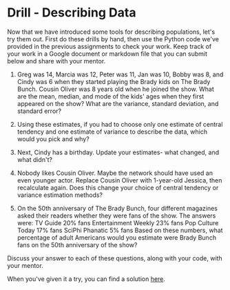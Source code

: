 # Drill - Describing Data

Now that we have introduced some tools for describing populations, let's try them out. First do these drills by hand, then use the Python code we've provided in the previous assignments to check your work. Keep track of your work in a Google document or markdown file that you can submit below and share with your mentor.

1. Greg was 14, Marcia was 12, Peter was 11, Jan was 10, Bobby was 8, and Cindy was 6 when they started playing the Brady kids on The Brady Bunch. Cousin Oliver was 8 years old when he joined the show. What are the mean, median, and mode of the kids' ages when they first appeared on the show? What are the variance, standard deviation, and standard error?

2. Using these estimates, if you had to choose only one estimate of central tendency and one estimate of variance to describe the data, which would you pick and why?

3. Next, Cindy has a birthday. Update your estimates- what changed, and what didn't?

4. Nobody likes Cousin Oliver. Maybe the network should have used an even younger actor. Replace Cousin Oliver with 1-year-old Jessica, then recalculate again. Does this change your choice of central tendency or variance estimation methods?

5. On the 50th anniversary of The Brady Bunch, four different magazines asked their readers whether they were fans of the show. The answers were: TV Guide 20% fans Entertainment Weekly 23% fans Pop Culture Today 17% fans SciPhi Phanatic 5% fans
Based on these numbers, what percentage of adult Americans would you estimate were Brady Bunch fans on the 50th anniversary of the show?

Discuss your answer to each of these questions, along with your code, with your mentor.

When you've given it a try, you can find a solution [here](https://github.com/Thinkful-Ed/data-201-resources/blob/master/solutions/Prep%20course/3.1.4.ipynb).
